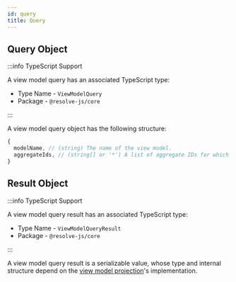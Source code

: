 ```yaml
---
id: query
title: Query
---
```


## Query Object

:::info TypeScript Support

A view model query has an associated TypeScript type:

- Type Name - `ViewModelQuery`
- Package - `@resolve-js/core`

:::

A view model query object has the following structure:

<!-- prettier-ignore-start -->

```js
{
  modelName, // (string) The name of the view model.
  aggregateIds, // (string[] or '*') A list of aggregate IDs for which to process events.
}
```

<!-- prettier-ignore-end -->

## Result Object

:::info TypeScript Support

A view model query result has an associated TypeScript type:

- Type Name - `ViewModelQueryResult`
- Package - `@resolve-js/core`

:::

A view model query result is a serializable value, whose type and internal structure depend on the [view model projection](projection.md)'s implementation.
